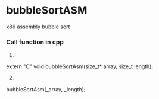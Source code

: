# bubbleSortASM
x86 assembly bubble sort

### Call function in cpp
1.
extern "C" void bubbleSortAsm(size_t* array, size_t length);

2.
bubbleSortAsm(_array, _length);
